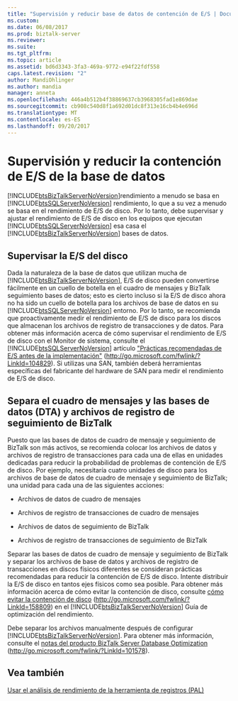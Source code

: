 ```yaml
---
title: "Supervisión y reducir base de datos de contención de E/S | Documentos de Microsoft"
ms.custom: 
ms.date: 06/08/2017
ms.prod: biztalk-server
ms.reviewer: 
ms.suite: 
ms.tgt_pltfrm: 
ms.topic: article
ms.assetid: bd6d3343-3fa3-469a-9772-e94f22fdf558
caps.latest.revision: "2"
author: MandiOhlinger
ms.author: mandia
manager: anneta
ms.openlocfilehash: 446a4b512b4f38869637cb3968305fad1e869dae
ms.sourcegitcommit: cb908c540d8f1a692d01dc8f313e16cb4b4e696d
ms.translationtype: MT
ms.contentlocale: es-ES
ms.lasthandoff: 09/20/2017
---
```

# <a name="monitoring-and-reducing-database-io-contention"></a>Supervisión y reducir la contención de E/S de la base de datos
[!INCLUDE[btsBizTalkServerNoVersion](../includes/btsbiztalkservernoversion-md.md)]rendimiento a menudo se basa en [!INCLUDE[btsSQLServerNoVersion](../includes/btssqlservernoversion-md.md)] rendimiento, lo que a su vez a menudo se basa en el rendimiento de E/S de disco. Por lo tanto, debe supervisar y ajustar el rendimiento de E/S de disco en los equipos que ejecutan [!INCLUDE[btsSQLServerNoVersion](../includes/btssqlservernoversion-md.md)] esa casa el [!INCLUDE[btsBizTalkServerNoVersion](../includes/btsbiztalkservernoversion-md.md)] bases de datos.  
  
## <a name="monitoring-disk-io"></a>Supervisar la E/S del disco  
 Dada la naturaleza de la base de datos que utilizan mucha de [!INCLUDE[btsBizTalkServerNoVersion](../includes/btsbiztalkservernoversion-md.md)], E/S de disco pueden convertirse fácilmente en un cuello de botella en el cuadro de mensajes y BizTalk seguimiento bases de datos; esto es cierto incluso si la E/S de disco ahora no ha sido un cuello de botella para los archivos de base de datos en su [!INCLUDE[btsSQLServerNoVersion](../includes/btssqlservernoversion-md.md)] entorno. Por lo tanto, se recomienda que proactivamente medir el rendimiento de E/S de disco para los discos que almacenan los archivos de registro de transacciones y de datos. Para obtener más información acerca de cómo supervisar el rendimiento de E/S de disco con el Monitor de sistema, consulte el [!INCLUDE[btsSQLServerNoVersion](../includes/btssqlservernoversion-md.md)] artículo ["Prácticas recomendadas de E/S antes de la implementación"](http://go.microsoft.com/fwlink/?LinkId=104829) (http://go.microsoft.com/fwlink/?LinkId=104829). Si utilizas una SAN, también deberá herramientas específicas del fabricante del hardware de SAN para medir el rendimiento de E/S de disco.  
  
## <a name="separating-the-messagebox-and-biztalk-tracking-dta-databases-and-log-files"></a>Separa el cuadro de mensajes y las bases de datos (DTA) y archivos de registro de seguimiento de BizTalk  
 Puesto que las bases de datos de cuadro de mensaje y seguimiento de BizTalk son más activos, se recomienda colocar los archivos de datos y archivos de registro de transacciones para cada una de ellas en unidades dedicadas para reducir la probabilidad de problemas de contención de E/S de disco. Por ejemplo, necesitaría cuatro unidades de disco para los archivos de base de datos de cuadro de mensaje y seguimiento de BizTalk; una unidad para cada una de las siguientes acciones:  
  
-   Archivos de datos de cuadro de mensajes  
  
-   Archivos de registro de transacciones de cuadro de mensajes  
  
-   Archivos de datos de seguimiento de BizTalk  
  
-   Archivos de registro de transacciones de seguimiento de BizTalk  
  
 Separar las bases de datos de cuadro de mensaje y seguimiento de BizTalk y separar los archivos de base de datos y archivos de registro de transacciones en discos físicos diferentes se consideran prácticas recomendadas para reducir la contención de E/S de disco. Intente distribuir la E/S de disco en tantos ejes físicos como sea posible. Para obtener más información acerca de cómo evitar la contención de disco, consulte [cómo evitar la contención de disco](http://go.microsoft.com/fwlink/?LinkId=158809) (http://go.microsoft.com/fwlink/?LinkId=158809) en el [!INCLUDE[btsBizTalkServerNoVersion](../includes/btsbiztalkservernoversion-md.md)] Guía de optimización del rendimiento.  
  
 Debe separar los archivos manualmente después de configurar [!INCLUDE[btsBizTalkServerNoVersion](../includes/btsbiztalkservernoversion-md.md)]. Para obtener más información, consulte el [notas del producto BizTalk Server Database Optimization](http://go.microsoft.com/fwlink/?LinkId=101578) (http://go.microsoft.com/fwlink/?LinkId=101578).  
  
## <a name="see-also"></a>Vea también  
 [Usar el análisis de rendimiento de la herramienta de registros (PAL)](../technical-guides/using-the-performance-analysis-of-logs-pal-tool.md)